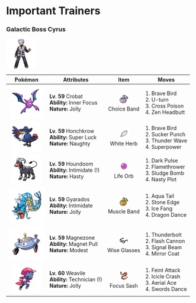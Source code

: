 # Important Trainers

### Galactic Boss Cyrus

![Galactic Boss Cyrus](../../assets/important_trainers/cyrus.png "Galactic Boss Cyrus")

| Pokémon | Attributes | Item | Moves |
|:-------:|------------|:----:|-------|
| ![Crobat](../../assets/sprites/crobat/front.gif "Crobat") | **Lv. 59** Crobat<br>**Ability:** <span class="tooltip" title="The Pokémon is protected from flinching.">Inner Focus</span><br>**Nature:** <span class="tooltip" title="[+Spd, -Sp. Atk]">Jolly</span> | ![Choice Band](../../assets/items/choice_band.png "Choice Band")<br><span class="tooltip" title="An item to be held by a Pokémon. This headband ups Attack, but allows the use of only one kind of move.">Choice Band</span> | 1. <span class="tooltip" title="The user tucks in its wings and charges from a low altitude. The user also takes serious damage.">Brave Bird</span><br>2. <span class="tooltip" title="After making its attack, the user rushes back to switch places with a party Pokémon in waiting.">U-turn</span><br>3. <span class="tooltip" title="A slashing attack that may also leave the target poisoned. It has a high critical-hit ratio.">Cross Poison</span><br>4. <span class="tooltip" title="The user focuses its willpower to its head and rams the foe. It may also make the target flinch.">Zen Headbutt</span> |
| ![Honchkrow](../../assets/sprites/honchkrow/front.gif "Honchkrow") | **Lv. 59** Honchkrow<br>**Ability:** <span class="tooltip" title="Heightens the critical-hit ratios of moves.">Super Luck</span><br>**Nature:** <span class="tooltip" title="[+Atk, -Sp. Def]">Naughty</span> | ![White Herb](../../assets/items/white_herb.png "White Herb")<br><span class="tooltip" title="An item to be held by a Pokémon. It restores any lowered stat in battle. It can be used only once.">White Herb</span> | 1. <span class="tooltip" title="The user tucks in its wings and charges from a low altitude. The user also takes serious damage.">Brave Bird</span><br>2. <span class="tooltip" title="This move enables the user to attack first. It fails if the foe is not readying an attack, however.">Sucker Punch</span><br>3. <span class="tooltip" title="A weak electric charge is launched at the foe. It causes paralysis if it hits.">Thunder Wave</span><br>4. <span class="tooltip" title="The user attacks the foe with great power. However, it also lowers the user’s Attack and Defense.">Superpower</span> |
| ![Houndoom](../../assets/sprites/houndoom/front.gif "Houndoom") | **Lv. 59** Houndoom<br>**Ability:** <span class="tooltip" title="Lowers the foe’s Attack stat.">Intimidate (!)</span><br>**Nature:** <span class="tooltip" title="[+Spd, -Def]">Hasty</span> | ![Life Orb](../../assets/items/life_orb.png "Life Orb")<br><span class="tooltip" title="An item to be held by a Pokémon. It boosts the power of moves, but at the cost of some HP on each hit.">Life Orb</span> | 1. <span class="tooltip" title="The user releases a horrible aura imbued with dark thoughts. It may also make the target flinch.">Dark Pulse</span><br>2. <span class="tooltip" title="The foe is scorched with an intense blast of fire. The target may also be left with a burn.">Flamethrower</span><br>3. <span class="tooltip" title="The user attacks by hurling filthy sludge at the foe. It may also poison the target.">Sludge Bomb</span><br>4. <span class="tooltip" title="The user stimulates its brain by thinking bad thoughts. It sharply raises the user’s Sp. Atk.">Nasty Plot</span> |
| ![Gyarados](../../assets/sprites/gyarados/front.gif "Gyarados") | **Lv. 59** Gyarados<br>**Ability:** <span class="tooltip" title="Lowers the foe’s Attack stat.">Intimidate</span><br>**Nature:** <span class="tooltip" title="[+Spd, -Sp. Atk]">Jolly</span> | ![Muscle Band](../../assets/items/muscle_band.png "Muscle Band")<br><span class="tooltip" title="An item to be held by a Pokémon. It is a headband that slightly boosts the power of physical moves.">Muscle Band</span> | 1. <span class="tooltip" title="The user attacks by swinging its tail as if it were a vicious wave in a raging storm. ">Aqua Tail</span><br>2. <span class="tooltip" title="The user stabs the foe with a sharpened stone. It has a high critical-hit ratio. ">Stone Edge</span><br>3. <span class="tooltip" title="The user bites with cold-infused fangs. It may also make the foe flinch or freeze. ">Ice Fang</span><br>4. <span class="tooltip" title="The user vigorously performs a mystic, powerful dance that boosts its Attack and Speed stats.">Dragon Dance</span> |
| ![Magnezone](../../assets/sprites/magnezone/front.gif "Magnezone") | **Lv. 59** Magnezone<br>**Ability:** <span class="tooltip" title="Prevents Steel-type Pokémon from escaping.">Magnet Pull</span><br>**Nature:** <span class="tooltip" title="[+Sp. Atk, -Atk]">Modest</span> | ![Wise Glasses](../../assets/items/wise_glasses.png "Wise Glasses")<br><span class="tooltip" title="An item to be held by a Pokémon. It is a thick pair of glasses that slightly boosts the power of special moves.">Wise Glasses</span> | 1. <span class="tooltip" title="A strong electric blast is loosed at the foe. It may also leave the foe paralyzed.">Thunderbolt</span><br>2. <span class="tooltip" title="The user gathers all its light energy and releases it at once. It may also lower the foe’s Sp. Def stat.">Flash Cannon</span><br>3. <span class="tooltip" title="The user attacks with a sinister beam of light. It may also confuse the target. ">Signal Beam</span><br>4. <span class="tooltip" title="A retaliation move that counters any special attack, inflicting double the damage taken.">Mirror Coat</span> |
| ![Weavile](../../assets/sprites/weavile/front.gif "Weavile") | **Lv. 60** Weavile<br>**Ability:** <span class="tooltip" title="Powers up the Pokémon’s weaker moves.">Technician (!)</span><br>**Nature:** <span class="tooltip" title="[+Spd, -Sp. Atk]">Jolly</span> | ![Focus Sash](../../assets/items/focus_sash.png "Focus Sash")<br><span class="tooltip" title="An item to be held by a Pokémon. If it has full HP, the holder will endure one potential KO attack, leaving 1 HP.">Focus Sash</span> | 1. <span class="tooltip" title="The user draws up to the foe disarmingly, then throws a sucker punch. It hits without fail.">Feint Attack</span><br>2. <span class="tooltip" title="Inflicts regular damage.  Has a 30% chance to make the target flinch.">Icicle Crash</span><br>3. <span class="tooltip" title="The user confounds the foe with speed, then slashes. The attack lands without fail.">Aerial Ace</span><br>4. <span class="tooltip" title="A frenetic dance to uplift the fighting spirit. It sharply raises the user’s Attack stat.">Swords Dance</span> |


